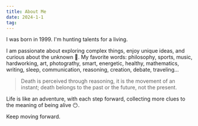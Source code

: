 ```yaml
---
title: About Me
date: 2024-1-1
tag:
---
```


I was born in 1999. I'm hunting talents for a living. 

I am passionate about exploring complex things, enjoy unique ideas, and curious about the unknown 🤔. My favorite words: philosophy, sports, music, hardworking, art, photograthy, smart, energetic, healthy, mathematics, writing, sleep, communication, reasoning, creation, debate, traveling... 

> Death is perceived through reasoning, it is the movement of an instant; death belongs to the past or the future, not the present.

Life is like an adventure, with each step forward, collecting more clues to the meaning of being alive 😶. 

Keep moving forward.












